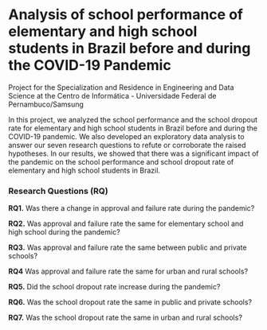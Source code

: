 # Analysis of school performance of elementary and high school students in Brazil before and during the COVID-19 Pandemic
Project for the Specialization and Residence in Engineering and Data Science at the Centro de Informática - Universidade Federal de Pernambuco/Samsung

In this project, we analyzed the school performance and the school dropout rate for elementary and high school students in Brazil before and during the COVID-19 pandemic. We also developed an exploratory data analysis to answer our seven research questions to refute or corroborate the raised hypotheses. In our results, we showed that there was a significant impact of the pandemic on the school performance and school dropout rate of elementary and high school students in Brazil.

### Research Questions (RQ)

**RQ1.** Was there a change in approval and failure rate during the pandemic?

**RQ2.** Was approval and failure rate the same for elementary school and high school during the pandemic?

**RQ3.** Was approval and failure rate the same between public and private schools?

**RQ4** Was approval and failure rate the same for urban and rural schools?

**RQ5.** Did the school dropout rate increase during the pandemic?

**RQ6.** Was the school dropout rate the same in public and private schools?

**RQ7.** Was the school dropout rate the same in urban and rural schools?